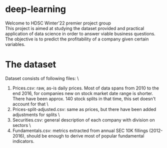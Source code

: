 # deep-learning
Welcome to HDSC Winter'22 premier project group \
This project is aimed at studying the dataset provided and practical application of data science in order to answer viable business questions. 
The objective is to predict the profitability of a company given certain variables. 

# The dataset
Dataset consists of following files: \
1. Prices.csv: raw, as-is daily prices. Most of data spans from 2010 to the end 2016, for companies new on stock market date range is shorter. There have been approx. 140 stock splits in that time, this set doesn't account for that \
2. Prices-split-adjusted.csv: same as prices, but there have been added adjustments for splits \
3. Securities.csv: general description of each company with division on sectors \
4. Fundamentals.csv: metrics extracted from annual SEC 10K fillings (2012-2016), should be enough to derive most of popular fundamental indicators.

